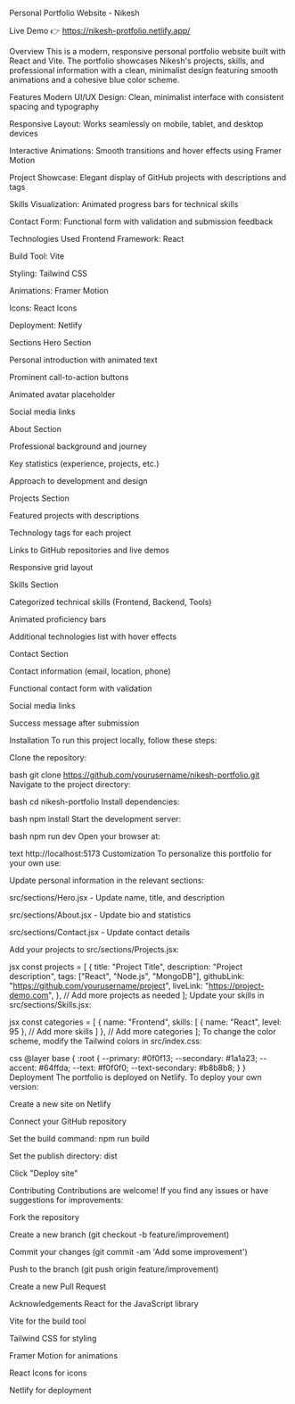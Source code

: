 Personal Portfolio Website - Nikesh

Live Demo
👉 https://nikesh-protfolio.netlify.app/

Overview
This is a modern, responsive personal portfolio website built with React and Vite. The portfolio showcases Nikesh's projects, skills, and professional information with a clean, minimalist design featuring smooth animations and a cohesive blue color scheme.

Features
Modern UI/UX Design: Clean, minimalist interface with consistent spacing and typography

Responsive Layout: Works seamlessly on mobile, tablet, and desktop devices

Interactive Animations: Smooth transitions and hover effects using Framer Motion

Project Showcase: Elegant display of GitHub projects with descriptions and tags

Skills Visualization: Animated progress bars for technical skills

Contact Form: Functional form with validation and submission feedback


Technologies Used
Frontend Framework: React

Build Tool: Vite

Styling: Tailwind CSS

Animations: Framer Motion

Icons: React Icons

Deployment: Netlify

Sections
Hero Section

Personal introduction with animated text

Prominent call-to-action buttons

Animated avatar placeholder

Social media links

About Section

Professional background and journey

Key statistics (experience, projects, etc.)

Approach to development and design

Projects Section

Featured projects with descriptions

Technology tags for each project

Links to GitHub repositories and live demos

Responsive grid layout

Skills Section

Categorized technical skills (Frontend, Backend, Tools)

Animated proficiency bars

Additional technologies list with hover effects

Contact Section

Contact information (email, location, phone)

Functional contact form with validation

Social media links

Success message after submission

Installation
To run this project locally, follow these steps:

Clone the repository:

bash
git clone https://github.com/yourusername/nikesh-portfolio.git
Navigate to the project directory:

bash
cd nikesh-portfolio
Install dependencies:

bash
npm install
Start the development server:

bash
npm run dev
Open your browser at:

text
http://localhost:5173
Customization
To personalize this portfolio for your own use:

Update personal information in the relevant sections:

src/sections/Hero.jsx - Update name, title, and description

src/sections/About.jsx - Update bio and statistics

src/sections/Contact.jsx - Update contact details

Add your projects to src/sections/Projects.jsx:

jsx
const projects = [
  {
    title: "Project Title",
    description: "Project description",
    tags: ["React", "Node.js", "MongoDB"],
    githubLink: "https://github.com/yourusername/project",
    liveLink: "https://project-demo.com",
  },
  // Add more projects as needed
];
Update your skills in src/sections/Skills.jsx:

jsx
const categories = [
  {
    name: "Frontend",
    skills: [
      { name: "React", level: 95 },
      // Add more skills
    ]
  },
  // Add more categories
];
To change the color scheme, modify the Tailwind colors in src/index.css:

css
@layer base {
  :root {
    --primary: #0f0f13;
    --secondary: #1a1a23;
    --accent: #64ffda;
    --text: #f0f0f0;
    --text-secondary: #b8b8b8;
  }
}
Deployment
The portfolio is deployed on Netlify. To deploy your own version:

Create a new site on Netlify

Connect your GitHub repository

Set the build command: npm run build

Set the publish directory: dist

Click "Deploy site"

Contributing
Contributions are welcome! If you find any issues or have suggestions for improvements:

Fork the repository

Create a new branch (git checkout -b feature/improvement)

Commit your changes (git commit -am 'Add some improvement')

Push to the branch (git push origin feature/improvement)

Create a new Pull Request


Acknowledgements
React for the JavaScript library

Vite for the build tool

Tailwind CSS for styling

Framer Motion for animations

React Icons for icons

Netlify for deployment

